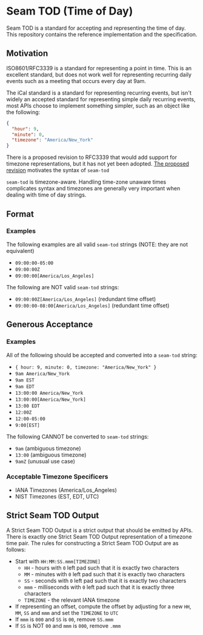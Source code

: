 # Seam TOD (Time of Day)

Seam TOD is a standard for accepting and representing the
time of day. This repository contains the reference implementation and the
specification.

## Motivation

ISO8601/RFC3339 is a standard for representing a point in time. This is an
excellent standard, but does not work well for representing recurring daily
events such as a meeting that occurs every day at 9am.

The iCal standard is a standard for representing recurring events, but isn't
widely an accepted standard for representing simple daily recurring events, most
APIs choose to implement something simpler, such as an object like the following:

```json
{
  "hour": 9,
  "minute": 0,
  "timezone": "America/New_York"
}
```

There is a proposed revision to RFC3339 that would add support for timezone
representations, but it has not yet been adopted. [The proposed revision](https://datatracker.ietf.org/doc/draft-ietf-sedate-datetime-extended/)
motivates the syntax of `seam-tod`

`seam-tod` is timezone-aware. Handling time-zone unaware times complicates
syntax and timezones are generally very important when dealing with time of day strings.

## Format

### Examples

The following examples are all valid `seam-tod` strings (NOTE: they are not equivalent)

- `09:00:00-05:00`
- `09:00:00Z`
- `09:00:00[America/Los_Angeles]`

The following are NOT valid `seam-tod` strings:

- `09:00:00Z[America/Los_Angeles]` (redundant time offset)
- `09:00:00-08:00[America/Los_Angeles]` (redundant time offset)

## Generous Acceptance

### Examples

All of the following should be accepted and converted into
a `seam-tod` string:

- `{ hour: 9, minute: 0, timezone: "America/New_York" }`
- `9am America/New_York`
- `9am EST`
- `9am EDT`
- `13:00:00 America/New_York`
- `13:00:00[America/New_York]`
- `13:00 EDT`
- `12:00Z`
- `12:00-05:00`
- `9:00[EST]`

The following CANNOT be converted to `seam-tod` strings:

- `9am` (ambiguous timezone)
- `13:00` (ambiguous timezone)
- `9amZ` (unusual use case)

### Acceptable Timezone Specificers

- IANA Timezones (America/Los_Angeles)
- NIST Timezones (EST, EDT, UTC)

## Strict Seam TOD Output

A Strict Seam TOD Output is a strict output that should be emitted by APIs. There
is exactly one Strict Seam TOD Output representation of a timezone time pair. The
rules for constructing a Strict Seam TOD Output are as follows:

- Start with `HH:MM:SS.mmm[TIMEZONE]`
  - `HH` - hours with `0` left pad such that it is exactly two characters
  - `MM` - minutes with `0` left pad such that it is exactly two characters
  - `SS` - seconds with `0` left pad such that it is exactly two characters
  - `mmm` - milliseconds with `0` left pad such that it is exactly three characters
  - `TIMEZONE` - the relevant IANA timezone
- If representing an offset, compute the offset by adjusting for a new `HH`, `MM`, `SS` and `mmm` and set the `TIMEZONE` to `UTC`
- If `mmm` is `000` and `SS` is `00`, remove `SS.mmm`
- If `SS` is NOT `00` and `mmm` is `000`, remove `.mmm`
